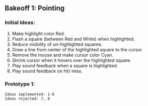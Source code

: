 ## Bakeoff 1: Pointing

### Initial Ideas:

1. Make highlight color Red. 
2. Flash a square (between Red and White) when highlighted. 
3. Reduce visibility of un-highlighted squares. 
4. Draw a line from center of the highlighted square to the cursor.
5. Remove the mouse and make cursor color Cyan.
6. Shrink cursor when it hovers over the highlighted square.
7. Play sound feedback when a square is highlighted.
8. Play sound feedback on hit/ miss.


### Prototype 1:

    Ideas implemented: 1-6
    Ideas rejected: 7, 8